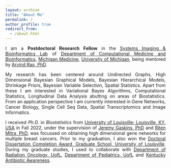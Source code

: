 ```yaml
---
layout: archive
title: "About Me"
permalink: /
author_profile: true
redirect_from: 
  - /about.html
---
```


<span style="text-align: justify"> 

I am a **Postdoctoral Research Fellow**  in the <span style ="color:blue">[Systems Imaging & Bioinformatics Lab](https://sibl.lab.medicine.umich.edu/)</span> of <span style = "color:blue">[Department of Computational Medicine and Bioinformatics](https://medicine.umich.edu/dept/computational-medicine-bioinformatics)</span>,  <span style = "color:blue">[Michigan Medicine](https://www.uofmhealth.org/)</span>, <span style = "color:blue">[University of Michigan](https://umich.edu/)</span>, being mentored by <span style ="color:blue">[Arvind Rao, PhD](https://sph.umich.edu/faculty-profiles/rao-arvind.html)</span>. 

My research has been centered around Undirected Graphs, High Dimensional Bayesian Graphical Models, Bayesian Hierarchical Models, Shrinkage Priors, Bayesian Variable Selection, Spatial Statistics. Apart from these I am interested in Variational Bayes Algorithms, Computational Statistics, Longitudinal Data Analysis abutting on areas of Biostatistics. From an application perspective I am currently interested in Gene Networks, Cancer Biology, Single Cell Seq Data, Spatial Transcriptomics and Image Informatics.

I received _Ph.D._ in _Biostatistics_ from <span style ="color:blue">[University of Louisville; Louisville, KY, USA](https://louisville.edu/)</span> in Fall 2022, under the supervision of <span style ="color:blue">[Jeremy Gaskins, PhD](https://louisville.edu/sphis/directory/jeremy-gaskins-phd)</span> and <span style ="color:blue">[Riten Mitra, PhD](https://louisville.edu/sphis/directory/riten-mitra)</span>, was focussed on obtaining high dimensional gene networks for multiple breast cancers. Prior to my graduation, I also won the <span style ="color:blue">[Doctoral Dissertation Completion Award, Graduate School, University of Louisville](https://louisville.edu/graduate/faculty-staff/directors-of-graduate-studies/fall-2018/DoctoralDissertationCompletion.pdf/)</span>. During my graduate studies, I used to collaborate with <span style ="color:blue">[Department of Radiation Oncology, UofL](https://louisville.edu/medicine/departments/radiationoncology)</span>, <span style ="color:blue">[Department of Pediatrics, UofL](https://louisville.edu/medicine/departments/pediatrics)</span> and <span style ="color:blue">[Kentucky Antibiotic Awareness](https://louisville.edu/medicine/departments/pediatrics/research/cahrds/KYAbxAwareness)</span>.
